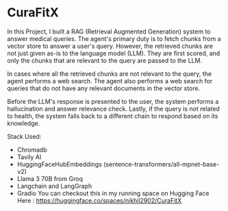 # CuraFitX
In this Project, I built a RAG (Retrieval Augmented Generation) system to answer medical queries. The agent's primary duty is to fetch chunks from a vector store to answer a user's query. However, the retrieved chunks are not just given as-is to the language model (LLM). They are first scored, and only the chunks that are relevant to the query are passed to the LLM.

In cases where all the retrieved chunks are not relevant to the query, the agent performs a web search. The agent also performs a web search for queries that do not have any relevant documents in the vector store.

Before the LLM's response is presented to the user, the system performs a hallucination and answer relevance check. Lastly, if the query is not related to health, the system falls back to a different chain to respond based on its knowledge.

Stack Used:

- Chromadb
- Tavily AI
- HuggingFaceHubEmbeddings (sentence-transformers/all-mpnet-base-v2)
- Llama 3 70B from Groq
- Langchain and LangGraph
- Gradio
You can checkout this in my running space on Hugging Face Here : https://huggingface.co/spaces/nikhil2902/CuraFitX
